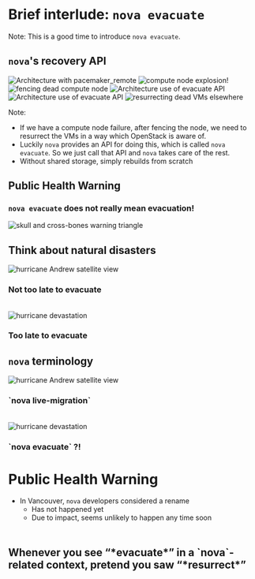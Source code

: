 <!-- .slide: data-state="section-break" id="terminology" data-timing="15" -->
# Brief interlude: `nova evacuate`

Note:
This is a good time to introduce `nova evacuate`.


<!-- .slide: data-state="normal" id="evacuate-architecture" data-menu-title="nova's recovery API" class="architecture" data-timing="30" -->
## `nova`'s recovery API

<div class="architecture">
    <img alt="Architecture with pacemaker_remote"
         class="architecture"
         data-src="images/standard-architecture.svg" />
    <span class="fragment" data-fragment-index="1">
        <img class="fragment fade-out compute-node bang"
             data-fragment-index="2"
             alt="compute node explosion!"
             data-src="images/explosion.svg" />
    </span>
    <img class="fragment fence"
         data-fragment-index="2"
         alt="fencing dead compute node"
         data-src="images/cross.svg" />
    <img alt="Architecture use of evacuate API"
         data-fragment-index="3"
         class="evacuate-api-arrow fragment"
         data-src="images/standard-architecture-evacuate-API-arrow.svg" />
    <img alt="Architecture use of evacuate API"
         data-fragment-index="3"
         class="evacuate-api-arrow fragment"
         data-src="images/standard-architecture-evacuate-API-arrow.svg" />
    <img class="fragment migration"
         data-fragment-index="4"
         alt="resurrecting dead VMs elsewhere"
         data-src="images/migration-arrow.svg" />
</div>

Note:
*   If we have a compute node failure, after fencing the node,
    we need to resurrect the VMs in a way which OpenStack is aware of.
*   Luckily `nova` provides an API for doing this, which is called
    `nova evacuate`.  So we just call that API and `nova` takes care
    of the rest.
*   Without shared storage, simply rebuilds from scratch


<!-- .slide: data-state="normal" id="nova-evacuate" --
## `nova evacuate`

*   API provided by `nova` for initiating recovery of VM
*   http://docs.openstack.org/admin-guide/cli_nova_evacuate.html

```sh
# nova help evacuate
usage: nova evacuate [--password <password>] [--on-shared-storage]
                     <server> [<host>]

Evacuate server from failed host.
```

*   Used by most HA solutions
*   Without shared storage, simply rebuilds from scratch
-->

<!-- .slide: data-state="normal" id="public-health-warning" data-timing="10" -->
## Public Health Warning

### `nova evacuate` does not really mean evacuation!

<img alt="skull and cross-bones warning triangle"
     data-src="images/hazardous.gif" />


<!-- .slide: data-state="normal" id="hurricanes" class="hurricane" data-timing="30" -->
## Think about natural disasters

<div class="row vcenter before">
    <div class="col-md-6">
        <img data-src="images/hurricane-Andrew.jpg" alt="hurricane Andrew satellite view"
             class="pull-right" />
    </div>
    <div class="text col-md-6">
        <h3 class="fragment" data-fragment-index="1">
            Not too late to evacuate
        </h3>
    </div>
</div>
<br clear="left" />
<div class="row vcenter after">
    <div class="col-md-6">
        <img data-src="images/hurricane-devastation.jpg" alt="hurricane devastation"
             class="pull-right" />
    </div>
    <div class="text col-md-6">
        <h3 class="fragment" data-fragment-index="1">
            Too late to evacuate
        </h3>
    </div>
</div>


<!-- .slide: data-state="normal" id="nova-terminology" class="hurricane" data-timing="30" -->
## `nova` terminology

<div class="row vcenter before">
    <div class="col-md-6">
        <img data-src="images/hurricane-Andrew.jpg" alt="hurricane Andrew satellite view"
             class="pull-right" />
    </div>
    <div class="text col-md-6">
        <h3>
            `nova live-migration`
        </h3>
    </div>
</div>
<br clear="left" />
<div class="row vcenter after">
    <div class="col-md-6">
        <img data-src="images/hurricane-devastation.jpg" alt="hurricane devastation"
             class="pull-right" />
    </div>
    <div class="text col-md-6">
        <h3>
            `nova evacuate` <span class="fg-bright-orange bold">?!</span>
        </h3>
    </div>
</div>


<!-- .slide: data-state="normal" id="health-warning-summary" data-timing="20" -->
# Public Health Warning

*   In Vancouver, `nova` developers considered a rename
    *    Has not happened yet
    *    Due to impact, seems unlikely to happen any time soon

<h2 class="fg-dark-green" style="margin-top: 50px;">
    Whenever you see “*evacuate*” in a `nova`-related context,
    pretend you saw “*resurrect*”
</h2>
